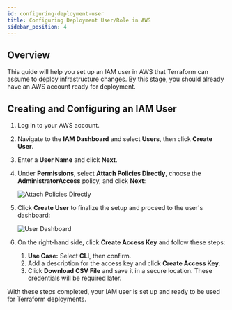 ```yaml
---
id: configuring-deployment-user
title: Configuring Deployment User/Role in AWS
sidebar_position: 4
---
```


## Overview

This guide will help you set up an IAM user in AWS that Terraform can assume to deploy infrastructure changes. By this stage, you should already have an AWS account ready for deployment.

## Creating and Configuring an IAM User

1. Log in to your AWS account.
2. Navigate to the **IAM Dashboard** and select **Users**, then click **Create User**.
3. Enter a **User Name** and click **Next**.
4. Under **Permissions**, select **Attach Policies Directly**, choose the **AdministratorAccess** policy, and click **Next**:

   ![Attach Policies Directly](/img/projects/devsecops-pipeline-aws/setup/image-3.png)

5. Click **Create User** to finalize the setup and proceed to the user's dashboard:

   ![User Dashboard](/img/projects/devsecops-pipeline-aws/setup/image-5.png)

6. On the right-hand side, click **Create Access Key** and follow these steps:
   1. **Use Case:** Select **CLI**, then confirm.
   2. Add a description for the access key and click **Create Access Key**.
   3. Click **Download CSV File** and save it in a secure location. These credentials will be required later.

With these steps completed, your IAM user is set up and ready to be used for Terraform deployments.
